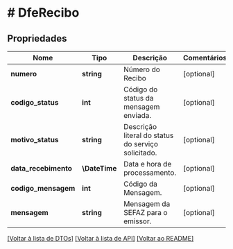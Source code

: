 # # DfeRecibo

## Propriedades

Nome | Tipo | Descrição | Comentários
------------ | ------------- | ------------- | -------------
**numero** | **string** | Número do Recibo | [optional]
**codigo_status** | **int** | Código do status da mensagem enviada. | [optional]
**motivo_status** | **string** | Descrição literal do status do serviço solicitado. | [optional]
**data_recebimento** | **\DateTime** | Data e hora de processamento. | [optional]
**codigo_mensagem** | **int** | Código da Mensagem. | [optional]
**mensagem** | **string** | Mensagem da SEFAZ para o emissor. | [optional]

[[Voltar à lista de DTOs]](../../README.md#models) [[Voltar à lista de API]](../../README.md#endpoints) [[Voltar ao README]](../../README.md)
